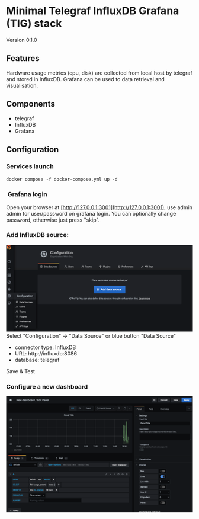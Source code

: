 # Minimal Telegraf InfluxDB Grafana (TIG) stack
Version 0.1.0

## Features  
Hardware usage metrics (cpu, disk) are collected from local host by telegraf and stored in InfluxDB.
Grafana can be used to data retrieval and visualisation.  

## Components  
  
- telegraf
- InfluxDB
- Grafana

## Configuration
### Services launch
```
docker compose -f docker-compose.yml up -d
```  

###  Grafana login  
Open your browser at [http://127.0.0.1:3001](http://127.0.0.1:3001), use admin admin for user/password on grafana login. You can optionally change password, otherwise just press "skip".

### Add InfluxDB source:  
![img](imgs/add_data_source.png)
Select "Configuration" -> "Data Source" or blue button "Data Source"  
  * connector type: InfluxDB
  * URL: http://influxdb:8086
  * database: telegraf

Save & Test

### Configure a new dashboard
![img](imgs/configure_dashboard.png)

